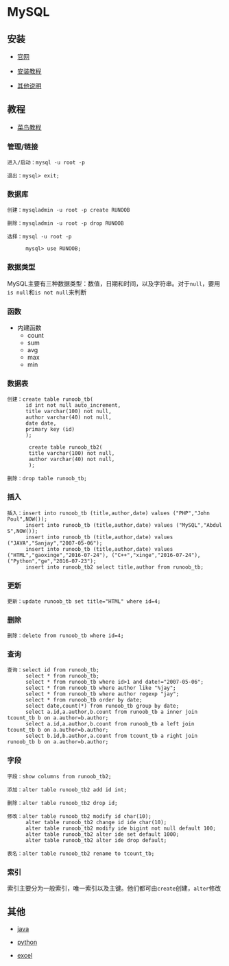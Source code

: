 ﻿# MySQL

## 安装

- [官网](http://www.mysql.com)

- [安装教程](http://jingyan.baidu.com/article/597035521d5de28fc00740e6.html)

- [其他说明](http://bobshute.iteye.com/blog/520760)

## 教程

- [菜鸟教程](http://www.runoob.com/mysql/mysql-tutorial.html)

### 管理/链接

```
进入/启动：mysql -u root -p

退出：mysql> exit;
```

### 数据库

```
创建：mysqladmin -u root -p create RUNOOB

删除：mysqladmin -u root -p drop RUNOOB

选择：mysql -u root -p

      mysql> use RUNOOB;
```

### 数据类型

MySQL主要有三种数据类型：数值，日期和时间，以及字符串。对于`null`，要用`is null`和`is not null`来判断

### 函数

- 内建函数
  - count
  - sum
  - avg
  - max
  - min 

### 数据表

```
创建：create table runoob_tb(
      id int not null auto_increment,
      title varchar(100) not null,
      author varchar(40) not null,
      date date,
      primary key (id)
      );

       create table runoob_tb2(
       title varchar(100) not null,
       author varchar(40) not null,
       );       

删除：drop table runoob_tb;
```

### 插入

```
插入：insert into runoob_tb (title,author,date) values ("PHP","John Poul",NOW());
      insert into runoob_tb (title,author,date) values ("MySQL","Abdul S",NOW());
      insert into runoob_tb (title,author,date) values ("JAVA","Sanjay","2007-05-06");
      insert into runoob_tb (title,author,date) values ("HTML","gaoxinge","2016-07-24"), ("C++","xinge","2016-07-24"), ("Python","ge","2016-07-23");
      insert into runoob_tb2 select title,author from runoob_tb;
```

### 更新

```
更新：update runoob_tb set title="HTML" where id=4;
```

### 删除

```
删除：delete from runoob_tb where id=4;
```

### 查询

```
查询：select id from runoob_tb;
      select * from runoob_tb;
      select * from runoob_tb where id>1 and date!="2007-05-06";
      select * from runoob_tb where author like "%jay";
      select * from runoob_tb where author regexp "jay";
      select * from runoob_tb order by date;
      select date,count(*) from runoob_tb group by date;
      select a.id,a.author,b.count from runoob_tb a inner join tcount_tb b on a.author=b.author;
      select a.id,a.author,b.count from runoob_tb a left join tcount_tb b on a.author=b.author;
      select b.id,b.author,a.count from tcount_tb a right join runoob_tb b on a.author=b.author;
```

### 字段

```
字段：show columns from runoob_tb2;

添加：alter table runoob_tb2 add id int;

删除：alter table runoob_tb2 drop id;

修改：alter table runoob_tb2 modify id char(10);
      alter table runoob_tb2 change id ide char(10);
      alter table runoob_tb2 modify ide bigint not null default 100;
      alter table runoob_tb2 alter ide set default 1000;
      alter table runoob_tb2 alter ide drop default;

表名：alter table runoob_tb2 rename to tcount_tb;
```

### 索引

索引主要分为一般索引，唯一索引以及主键。他们都可由`create`创建，`alter`修改

## 其他

- [java](http://blog.sina.com.cn/s/blog_4d8648910102vagq.html)

- [python](http://www.runoob.com/python/python-mysql.html)

- [excel](http://blog.sina.com.cn/s/blog_731d4f750102uxpw.html)